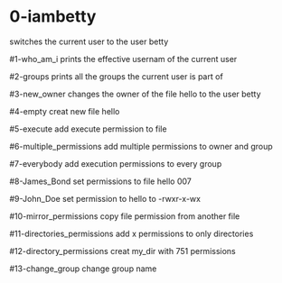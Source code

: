 # 0-iambetty
switches the current user to the user betty

#1-who_am_i
prints the effective usernam of the current user

#2-groups
prints all the groups the current user is part of

#3-new_owner
changes the owner of the file hello to the user betty

#4-empty
creat new file hello

#5-execute
add execute permission to file

#6-multiple_permissions
add multiple permissions to owner and group

#7-everybody
add execution permissions to every group

#8-James_Bond
set permissions to file hello 007

#9-John_Doe
set permission to hello to -rwxr-x-wx

#10-mirror_permissions
copy file permission from another file

#11-directories_permissions
add x permissions to only directories

#12-directory_permissions
creat my_dir with 751 permissions

#13-change_group
change group name 
